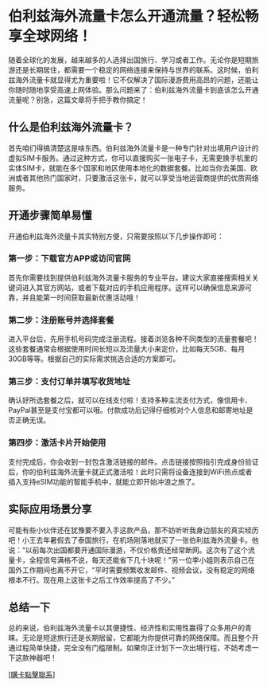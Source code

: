 # 伯利兹海外流量卡怎么开通流量？轻松畅享全球网络！

随着全球化的发展，越来越多的人选择出国旅行、学习或者工作。无论你是短期旅游还是长期居住，都需要一个稳定的网络连接来保持与世界的联系。这时候，伯利兹海外流量卡就显得尤为重要啦！它不仅解决了国际漫游费用高昂的问题，还能让你随时随地享受高速上网体验。那么问题来了：伯利兹海外流量卡到底该怎么开通流量呢？别急，这篇文章将手把手教你搞定！

## 什么是伯利兹海外流量卡？

首先咱们得搞清楚这是啥东西。伯利兹海外流量卡是一种专门针对出境用户设计的虚拟SIM卡服务。通过这种方式，你可以直接购买一张电子卡，无需更换手机里的实体SIM卡，就能在多个国家和地区使用本地化的数据套餐。比如当你去美国、欧洲或者其他热门国家时，只要激活这张卡，就可以享受当地运营商提供的优质网络服务。

## 开通步骤简单易懂

开通伯利兹海外流量卡其实特别方便，只需要按照以下几步操作即可：

### 第一步：下载官方APP或访问官网
首先你需要找到提供伯利兹海外流量卡服务的专业平台。建议大家直接搜索相关关键词进入其官方网站，或者下载对应的手机应用程序。这样可以确保信息来源可靠，并且能第一时间获取最新优惠活动哦！

### 第二步：注册账号并选择套餐
进入平台后，先用手机号码完成注册流程。接着浏览各种不同类型的流量套餐吧！这些套餐通常会根据使用时间长短以及流量大小来定价，比如每天5GB、每月30GB等等。根据自己的实际需求挑选合适的方案即可。

### 第三步：支付订单并填写收货地址
确认好所选套餐之后，就可以在线支付啦！支持多种主流支付方式，像信用卡、PayPal甚至是支付宝都可以哦。付款成功后记得仔细核对个人信息和邮寄地址是否正确无误。

### 第四步：激活卡片开始使用
支付完成后，你会收到一封包含激活链接的邮件。点击链接按照指引完成身份验证后，你的伯利兹海外流量卡就正式激活啦！此时只需将设备连接到WiFi热点或者插入支持eSIM功能的智能手机中，就能立即开始冲浪之旅了。

## 实际应用场景分享

可能有些小伙伴还在犹豫要不要入手这款产品，那不妨听听我身边朋友的真实经历吧！小王去年暑假去了泰国旅行，在机场刚落地就买了一张伯利兹海外流量卡。他说：“以前每次出国都要开通国际漫游，不仅价格贵还经常断网。这次有了这个流量卡，全程信号满格不说，每天还能省下几十块呢！”另一位李小姐则表示自己在国外工作期间也离不开它，“平时需要频繁收发邮件、视频会议，没有稳定的网络根本不行。现在用上这张卡之后工作效率提高了不少。”

## 总结一下

总的来说，伯利兹海外流量卡以其便捷性、经济性和实用性赢得了众多用户的青睐。无论是短途旅行还是长期居留，它都能为你提供可靠的网络保障。而且整个开通过程简单快捷，完全没有门槛限制。如果你正计划下一次出境行程，不妨考虑一下这款神器吧！

[[購卡點擊聯系](https://t.me/s/esim1088)]